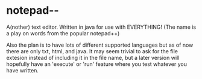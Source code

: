 # notepad--
A(nother) text editor. Written in java for use with EVERYTHING! (The name is a play on words from the popular notepad++)

Also the plan is to have lots of different supported languages but as of now there are only txt, html, and java. It may seem trivial to ask for the file extesion instead of including it in the file name, but a later version will hopefully have an 'execute' or 'run' feature where you test whatever you have written.

